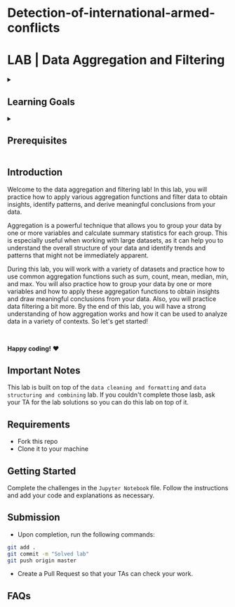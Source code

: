 # Detection-of-international-armed-conflicts



# LAB | Data Aggregation and Filtering
<details>
  <summary>
   <h2>Learning Goals</h2>
  </summary>

  This lab allows you to practice and apply the concepts and techniques taught in class. 

  Upon completion of this lab, you will be able to:
  
- Use Python programming techniques to filter and order data subsets, group data by one or more variables, and use aggregation functions to obtain insights, and derive meaningful conclusions from the data.

  <br>
  <hr> 

</details>

<details>
  <summary>
   <h2>Prerequisites</h2>
  </summary>

Before this starting this lab, you should have learnt about:

- Python Programming
- Introduction to Pandas DataFrames and Series
- Data Cleaning: handling null values and duplicates
- Data Formatting: dealing with strings, dates, renaming columns, using map, apply and mapapply methods
- Data structuring and combining data: methods such as pivot, stack/unstack or melt for data structuring and merge, concat or join for combining data.
- Data Aggregation: groupby and aggregation functions
 
  <br>
  <hr> 

</details>


## Introduction

Welcome to the data aggregation and filtering lab! In this lab, you will practice how to apply various aggregation functions and filter data to obtain insights, identify patterns, and derive meaningful conclusions from your data. 

Aggregation is a powerful technique that allows you to group your data by one or more variables and calculate summary statistics for each group. This is especially useful when working with large datasets, as it can help you to understand the overall structure of your data and identify trends and patterns that might not be immediately apparent.

During this lab, you will work with a variety of datasets and practice how to use common aggregation functions such as sum, count, mean, median, min, and max. You will also practice how to group your data by one or more variables and how to apply these aggregation functions to obtain insights and draw meaningful conclusions from your data. Also, you will practice data filtering a bit more. By the end of this lab, you will have a strong understanding of how aggregation works and how it can be used to analyze data in a variety of contexts. So let's get started!

<br>

**Happy coding!** :heart:


## Important Notes

This lab is built on top of the `data cleaning and formatting` and `data structuring and combining` lab. If you couldn't complete those lasb, ask your TA for the lab solutions so you can do this lab on top of it.

## Requirements

- Fork this repo
- Clone it to your machine

## Getting Started

Complete the challenges in the `Jupyter Notebook` file. Follow the instructions and add your code and explanations as necessary.

## Submission

- Upon completion, run the following commands:

```bash
git add .
git commit -m "Solved lab"
git push origin master
```

- Create a Pull Request so that your TAs can check your work.


## FAQs
